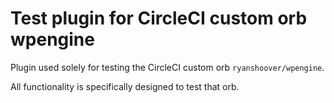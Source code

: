 # Test plugin for CircleCI custom orb wpengine

Plugin used solely for testing the CircleCI custom orb `ryanshoover/wpengine`.

All functionality is specifically designed to test that orb.
